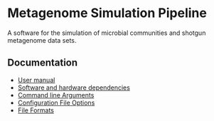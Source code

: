 Metagenome Simulation Pipeline
================

A software for the simulation of microbial communities and shotgun metagenome data sets.

## Documentation 
* [User manual](https://github.com/CAMI-challenge/MetagenomeSimulationPipeline/wiki/User-manual)
* [Software and hardware dependencies](https://github.com/CAMI-challenge/MetagenomeSimulationPipeline/wiki/Dependencies)
* [Command line Arguments](https://github.com/CAMI-challenge/MetagenomeSimulationPipeline/wiki/Command-line-Arguments)
* [Configuration File Options](https://github.com/CAMI-challenge/MetagenomeSimulationPipeline/wiki/Configuration-File-Options)
* [File Formats](https://github.com/CAMI-challenge/MetagenomeSimulationPipeline/wiki/File-Formats)

